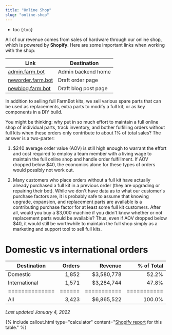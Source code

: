 ```yaml
---
title: "Online Shop"
slug: "online-shop"
---
```


* toc
{:toc}

All of our revenue comes from sales of hardware through our online shop, which is powered by **Shopify**. Here are some important links when working with the shop:

|Link                          |Destination                   |
|------------------------------|------------------------------|
|[admin.farm.bot](https://farmbot.myshopify.com/admin)|Admin backend home
|[neworder.farm.bot](http://neworder.farm.bot)|Draft order page
|[newblog.farm.bot](http://newblog.farm.bot)|Draft blog post page

In addition to selling full FarmBot kits, we sell various spare parts that can be used as replacements, extra parts to modify a full kit, or as key components in a DIY build.

You might be thinking: why put in so much effort to maintain a full online shop of individual parts, track inventory, and bother fulfilling orders without full kits when these orders only contribute to about 1% of total sales? The answer is a two-parter:

1. $240 average order value (AOV) is still high enough to warrant the effort and cost required to employ a team member with a living wage to maintain the full online shop and handle order fulfillment. If AOV dropped below $40, the economics alone for these types of orders would possibly not work out.

2. Many customers who place orders without a full kit have actually already purchased a full kit in a previous order (they are upgrading or repairing their bot). While we don't have data as to what our customer's purchase factors are, it is probably safe to assume that knowing upgrade, expansion, and replacement parts are available is a contributing purchase factor for at least some full kit customers. After all, would you buy a $3,000 machine if you didn't know whether or not replacement parts would be available? Thus, even if AOV dropped below $40, it would still be worthwhile to maintain the full shop simply as a marketing and support tool to sell full kits.

# Domestic vs international orders

|Destination   |Orders|Revenue    |% of Total |
|--------------|-----:|----------:|----------:|
|Domestic      |1,852 |$3,580,778 |52.2%
|International |1,571 |$3,284,744 |47.8%
|==============|======|===========|===========|
|All           |3,423 |$6,865,522 |100.0%

_Last updated January 4, 2022_

{%
include callout.html
type="calculator"
content="[Shopify report](https://farmbot.myshopify.com/admin/reports/2537193570?since=2016-01-01&until=2021-12-31) for this table."
%}
